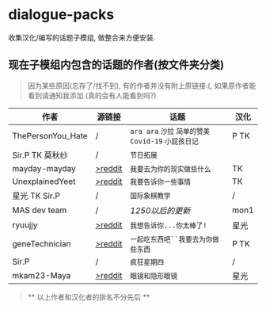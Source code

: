 # dialogue-packs
收集汉化/编写的话题子模组, 做整合来方便安装.
## 现在子模组内包含的话题的作者(按文件夹分类)
>因为某些原因(忘存了/找不到), 有的作者并没有附上原链接:(, 如果原作者能看到请通知我添加.(真的会有人能看到吗?)


|作者 | 源链接|话题 |汉化| 
|-------------| --------------| ------------- | ------------------ |
|ThePersonYou_Hate| /|`ara ara` `沙拉` `简单的赞美` `Covid-19` `小屁孩日记` |  P TK |
| Sir.P TK 莫秋纱 | /|`节日拓展` |
|mayday-mayday|[>reddit](https://www.reddit.com/r/MASFandom/comments/rvp5c4/another_small_background_project_id_been_working/)|`我要去为你的现实做些什么`| TK|
|UnexplainedYeet|[>reddit](https://www.reddit.com/user/UnexplainedYeet)|`我要告诉你一些事情`|TK|
|星光 TK Sir.P|/|`国际象棋教学`|/|
|MAS dev team|/|*1250以后的更新*|mon1|
|ryuujjy|[>reddit](https://www.reddit.com/user/ryuujjy/)|`我想告诉你...你太棒了!`|星光|
|geneTechnician|[>reddit](https://www.reddit.com/user/geneTechnician/)|`一起吃东西吧``我要去为你做些东西`|P TK|
|Sir.P|/|`疯狂星期四`|/|
|mkam23-Maya|[>reddit](https://www.reddit.com/user/mkam23-Maya/)|`眼镜和隐形眼镜`|星光|

>** 以上作者和汉化者的排名不分先后 **
